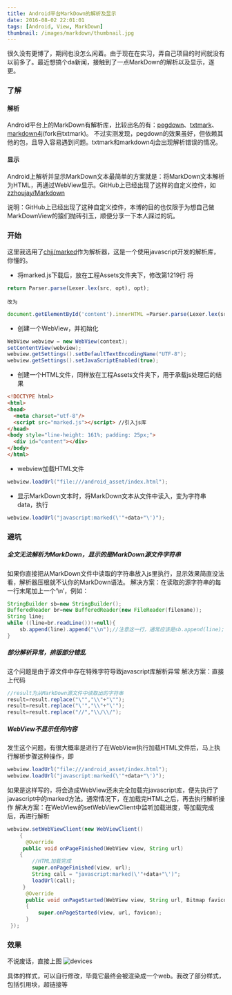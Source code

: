 ```yaml
---
title: Android平台MarkDown的解析及显示
date: 2016-08-02 22:01:01
tags: [Android, View, MarkDown]
thumbnail: /images/markdown/thumbnail.jpg
---
```

很久没有更博了，期间也没怎么闲着。由于现在在实习，弄自己项目的时间就没有以前多了。最近想搞个da新闻，接触到了一点MarkDown的解析以及显示，遂更。
<!--more-->

### 了解

#### 解析
Android平台上的MarkDown有解析库，比较出名的有：[pegdown](https://github.com/sirthias/pegdown/)、[txtmark](https://github.com/rjeschke/txtmark)、[markdown4j](https://code.google.com/archive/p/markdown4j/)(fork自txtmark)。
不过实测发现，pegdown的效果虽好，但依赖其他的包，且导入容易遇到问题。txtmark和markdown4j会出现解析错误的情况。
#### 显示
Android上解析并显示MarkDown文本最简单的方案就是：将MarkDown文本解析为HTML，再通过WebView显示。GitHub上已经出现了这样的自定义控件，如[zzhoujay/Markdown](https://github.com/falnatsheh/MarkdownView)

说明：GitHub上已经出现了这种自定义控件，本博的目的也仅限于为想自己做MarkDownView的猿们抛砖引玉，顺便分享一下本人踩过的坑。


### 开始
这里我选用了[chjj/marked](https://github.com/chjj/marked)作为解析器，这是一个使用javascript开发的解析库，你懂的。
* 将marked.js下载后，放在工程Assets文件夹下，修改第1219行
将
```javascript
return Parser.parse(Lexer.lex(src, opt), opt);
```
    改为
```javascript
document.getElementById('content').innerHTML =Parser.parse(Lexer.lex(src, opt), opt);
```

* 创建一个WebView，并初始化

```java
WebView webview = new WebView(context);
setContentView(webview);
webview.getSettings().setDefaultTextEncodingName("UTF-8");
webview.getSettings().setJavaScriptEnabled(true);
```
* 创建一个HTML文件，同样放在工程Assets文件夹下，用于承载js处理后的结果

```html
<!DOCTYPE html>
<html>
<head>
  <meta charset="utf-8"/>
  <script src="marked.js"></script> //引入js库
</head>
<body style="line-height: 161%; padding: 25px;">
  <div id="content"></div>
</body>
</html>
```

* webview加载HTML文件

```java
webview.loadUrl("file:///android_asset/index.html");
```

* 显示MarkDown文本时，将MarkDown文本从文件中读入，变为字符串data，执行

```java
webview.loadUrl("javascript:marked(\'"+data+"\')");
```

### 避坑

##### 全文无法解析为MarkDown，显示的是MarkDown源文件字符串
如果你直接把从MarkDown文件中读取的字符串放入js里执行，显示效果简直没法看，解析器压根就不认你的MarkDown语法。
解决方案：在读取的源字符串的每一行末尾加上一个‘\n’，例如：

```java
StringBuilder sb=new StringBuilder();
BufferedReader br=new BufferedReader(new FileReader(filename));
String line;
while ((line=br.readLine())!=null){
    sb.append(line).append("\\n");//注意这一行，通常应该是sb.append(line);
}
```

##### 部分解析异常，排版部分错乱
这个问题是由于源文件中存在特殊字符导致javascript库解析异常
解决方案：直接上代码

```java
//result为从MarkDown源文件中读取出的字符串
result=result.replace("\"","\\"+"\"");
result=result.replace("\'","\\"+"\'");
result=result.replace("//","\\/\\/");
```

##### WebView不显示任何内容
发生这个问题，有很大概率是进行了在WebView执行加载HTML文件后，马上执行解析步骤这种操作，即

```java
webview.loadUrl("file:///android_asset/index.html");
webview.loadUrl("javascript:marked(\'"+data+"\')");
```
如果是这样写的，将会造成WebView还未完全加载完javascript库，便先执行了javascript中的marked方法。通常情况下，在加载完HTML之后，再去执行解析操作
解决方案：在WebView的setWebViewClient中监听加载进度，等加载完成后，再进行解析

```java
webview.setWebViewClient(new WebViewClient()
    {
      @Override
     public void onPageFinished(WebView view, String url)
    {
        //HTML加载完成
        super.onPageFinished(view, url);
        String call = "javascript:marked(\'"+data+"\')";
        loadUrl(call);
     }
      @Override
      public void onPageStarted(WebView view, String url, Bitmap favicon)
      {
          super.onPageStarted(view, url, favicon);
      }
 });
```

### 效果
不说废话，直接上图
![devices](/images/markdown/markdown.png)

具体的样式，可以自行修改，毕竟它最终会被渲染成一个web。我改了部分样式，包括引用块，超链接等
